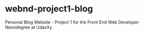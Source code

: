 # webnd-project1-blog
Personal Blog Website - Project 1 for the Front End Web Developer Nanodegree at Udacity
